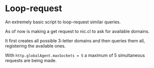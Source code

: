 # Loop-request

An extremely basic script to loop-request similar queries.

As of now is making a get request to nic.cl to ask for available domains.

It first creates all possible 3-letter domains and then queries them all, registering the available ones.

With `http.globalAgent.maxSockets = 5` a maximum of 5 simultaneous requests are being made.
